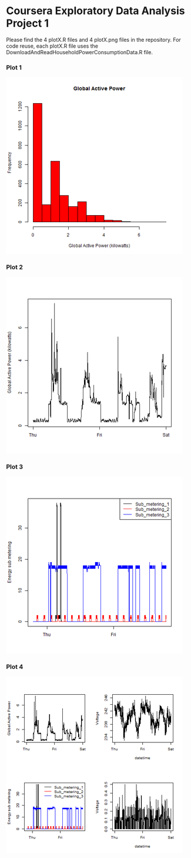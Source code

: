 # Coursera Exploratory Data Analysis Project 1

Please find the 4 plotX.R files and 4 plotX.png files in the repository. For code reuse, each plotX.R file uses the DownloadAndReadHouseholdPowerConsumptionData.R file.

### Plot 1
![plot1.png](plot1.png) 

### Plot 2
![plot2.png](plot2.png) 

### Plot 3
![plot3.png](plot3.png) 

### Plot 4
![plot4.png](plot4.png) 
